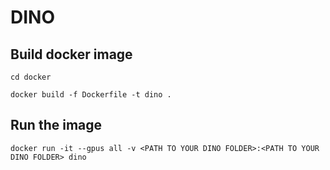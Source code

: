 # DINO

## Build docker image
`cd docker`

`docker build -f Dockerfile -t dino .`

## Run the image
`docker run -it --gpus all -v <PATH TO YOUR DINO FOLDER>:<PATH TO YOUR DINO FOLDER> dino`